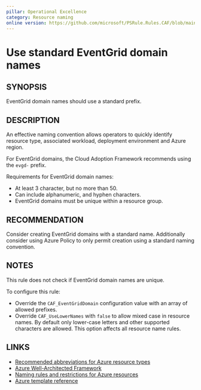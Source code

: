 ```yaml
---
pillar: Operational Excellence
category: Resource naming
online version: https://github.com/microsoft/PSRule.Rules.CAF/blob/main/docs/rules/en/CAF.Name.EventGridDomain.md
---
```


# Use standard EventGrid domain names

## SYNOPSIS

EventGrid domain names should use a standard prefix.

## DESCRIPTION

An effective naming convention allows operators to quickly identify resource type, associated workload,
deployment environment and Azure region.

For EventGrid domains, the Cloud Adoption Framework recommends using the `evgd-` prefix.

Requirements for EventGrid domain names:

- At least 3 character, but no more than 50.
- Can include alphanumeric, and hyphen characters.
- EventGrid domains must be unique within a resource group.

## RECOMMENDATION

Consider creating EventGrid domains with a standard name.
Additionally consider using Azure Policy to only permit creation using a standard naming convention.

## NOTES

This rule does not check if EventGrid domain names are unique.

To configure this rule:

- Override the `CAF_EventGridDomain` configuration value with an array of allowed prefixes.
- Override `CAF_UseLowerNames` with `false` to allow mixed case in resource names.
By default only lower-case letters and other supported characters are allowed.
This option affects all resource name rules.

## LINKS

- [Recommended abbreviations for Azure resource types](https://docs.microsoft.com/azure/cloud-adoption-framework/ready/azure-best-practices/resource-abbreviations)
- [Azure Well-Architected Framework](https://docs.microsoft.com/azure/architecture/framework/devops/app-design#tagging-and-resource-naming)
- [Naming rules and restrictions for Azure resources](https://docs.microsoft.com/azure/azure-resource-manager/management/resource-name-rules)
- [Azure template reference](https://docs.microsoft.com/azure/templates/microsoft.eventgrid/domains)
